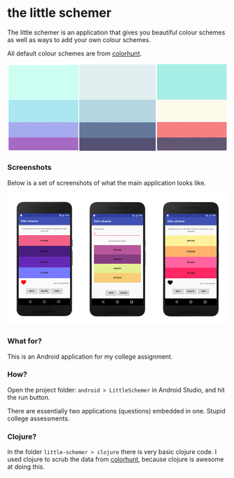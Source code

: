 # the little schemer

The little schemer is an application that gives you beautiful colour schemes as well as ways to add your own colour schemes.

All default colour schemes are from [colorhunt](http://colorhunt.co).

![color scheme example](scheme.jpg)

### Screenshots

Below is a set of screenshots of what the main application looks like.

![little scehemer screenshots](little-schemer-arts.jpg)

### What for?

This is an Android application for my college assignment.

### How?

Open the project folder: `android > LittleSchemer` in Android Studio, and hit the run button.

There are essentially two applications (questions) embedded in one. Stupid college assessments.

### Clojure?

In the folder `little-schemer > clojure` there is very basic clojure code. I used clojure to scrub the data from [colorhunt](http://colorhunt.co), because clojure is awesome at doing this.